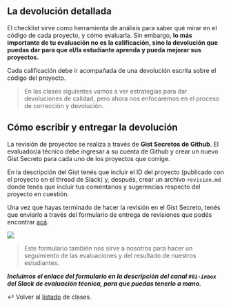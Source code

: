 ## La devolución detallada

El checklist sirve como herramienta de análisis para saber qué mirar en el código de cada proyecto, y cómo evaluarla. Sin embargo, **lo más importante de tu evaluación no es la calificación, sino la devolución que puedas dar para que el/la estudiante aprenda y pueda mejorar sus proyectos.**

Cada calificación debe ir acompañada de una devolución escrita sobre el código del proyecto.

> En las clases siguientes vamos a ver estrategias para dar devoluciones de calidad, pero ahora nos enfocaremos en el proceso de corrección y devolución.

## Cómo escribir y entregar la devolución

La revisión de proyectos se realiza a través de **Gist Secretos de Github**. El evaluador/a técnico debe ingresar a su cuenta de Github y crear un nuevo Gist Secreto para cada uno de los proyectos que corrige.

En la descripción del Gist tenés que incluir el ID del proyecto (publicado con el proyecto en el thread de Slack) y, después, crear un archivo `revision.md` donde tenés que incluir tus comentarios y sugerencias respecto del proyecto en cuestión.

Una vez que hayas terminado de hacer la revisión en el Gist Secreto, tenés que enviarlo a través del formulario de entrega de revisiones que podés encontrar [acá][1].

![][2]

> Este formulario también nos sirve a nosotros para hacer un seguimiento de las evaluaciones y del resultado de nuestros estudiantes.

**_Incluimos el enlace del formulario en la descripción del canal `#01-inbox` del Slack de evaluación técnica, para que puedas tenerlo a mano._**

:leftwards_arrow_with_hook: Volver al [listado][3] de clases.

[3]: https://github.com/acamica/formacion-evaluadores-tecnicos/blob/master/README.md
[1]: https://acamica.typeform.com/to/a8n4OG
[2]: https://j.gifs.com/3lx1gQ.gif
